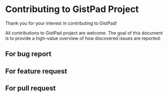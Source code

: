 
# Contributing to GistPad Project

Thank you for your interest in contributing to GistPad!

All contributions to GistPad project are welcome. The goal of this document is to provide a high-value overview of how discovered issues are 
reported:  

## For bug report

## For feature request 

## For pull request 